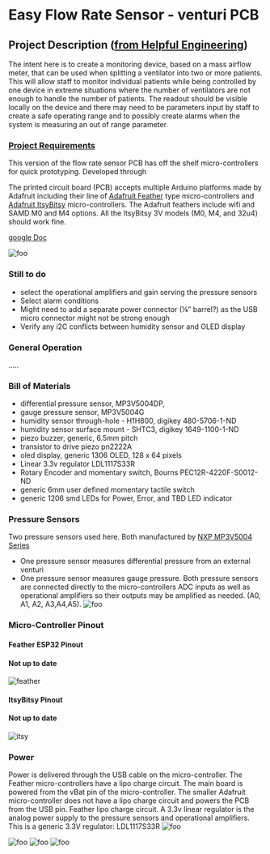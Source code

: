 # Easy Flow Rate Sensor - venturi PCB

## Project Description ([from Helpful Engineering](https://www.helpfulengineering.org/))
The intent here is to create a monitoring device, based on a mass airflow meter, that can be used when splitting a ventilator into two or more patients. This will allow staff to monitor individual patients while being controlled by one device in extreme situations where the number of ventilators are not enough to handle the number of patients. The readout should be visible locally on the device and there may need to be parameters input by staff to create a safe operating range and to possibly create alarms when the system is measuring an out of range parameter.


### [Project Requirements](https://docs.google.com/document/d/17Ps910A2vRwnM4EM6F-71GNG1XNa0PaeImd53F7428c/edit?usp=sharing)

This version of the flow rate sensor PCB has off the shelf micro-controllers for quick prototyping. Developed through

The printed circuit board (PCB) accepts multiple Arduino platforms made by Adafruit including their line of [Adafruit Feather](https://www.adafruit.com/category/777) type micro-controllers and [Adafruit ItsyBitsy](https://www.adafruit.com/category/1008) micro-controllers.   The Adafruit feathers include wifi and SAMD M0 and M4 options. All the ItsyBitsy 3V models (M0, M4, and 32u4) should work fine.

[google Doc](https://docs.google.com/document/d/14zgp7OhsyWClFdLCb04ITVAHAoAawH8Gl29P4oe5PJs/edit?usp=sharing)


![foo](https://github.com/hydronics2/Easy-Flow-Sensor/blob/master/pics/board_connections.PNG)


### Still to do
- select the operational amplifiers and gain serving the pressure sensors
- Select alarm conditions
- Might need to add a separate power connector (⅛” barrel?)  as the USB micro connector might not be strong enough
- Verify any i2C conflicts between humidity sensor and OLED display


### General Operation
.....

### Bill of Materials
- differential pressure sensor, MP3V5004DP,
- gauge pressure sensor, MP3V5004G
- humidity sensor through-hole - H1H800, digikey 480-5706-1-ND
- humidity sensor surface mount - SHTC3, digikey 1649-1100-1-ND
- piezo buzzer, generic, 6.5mm pitch
- transistor to drive piezo pn2222A
- oled display, generic 1306 OLED, 128 x 64 pixels
- Linear 3.3v regulator LDL1117S33R
- Rotary Encoder and momentary switch, Bourns PEC12R-4220F-S0012-ND
- generic 6mm user defined momentary tactile switch
- generic 1206 smd LEDs for Power, Error, and TBD LED indicator

### Pressure Sensors
Two pressure sensors used here. Both manufactured by [NXP MP3V5004 Series](https://www.nxp.com/docs/en/data-sheet/MP3V5004G.pdf)
- One pressure sensor measures differential pressure from an external venturi
- One pressure sensor measures gauge pressure.
Both pressure sensors are connected directly to the micro-controllers ADC inputs as well as operational amplifiers so their outputs may be amplified as needed. (A0, A1, A2, A3,A4,A5).
![foo](https://github.com/hydronics2/Easy-Flow-Sensor/blob/master/pics/analog_amplifiers.PNG)


### Micro-Controller Pinout
#### Feather ESP32 Pinout
#### Not up to date
![feather](https://github.com/hydronics2/Easy-Flow-Sensor/blob/master/pics/feather.PNG)
#### ItsyBitsy Pinout
#### Not up to date
![itsy](https://github.com/hydronics2/Easy-Flow-Sensor/blob/master/pics/itsy.PNG)


### Power
Power is delivered through the USB cable on the micro-controller. The Feather micro-controllers have a lipo charge circuit.  The main board is powered from the vBat pin of the micro-controller. The smaller Adafruit micro-controller does not have a lipo charge circuit and powers the PCB from the USB pin.
Feather lipo charge circuit. A 3.3v linear regulator is the analog power supply to the pressure sensors and operational amplifiers. This is a generic 3.3V regulator: LDL1117S33R
![foo](https://github.com/hydronics2/Easy-Flow-Sensor/blob/master/pics/feather_power.PNG)

![foo](https://github.com/hydronics2/Easy-Flow-Sensor/blob/master/pics/schematic.PNG)
![foo](https://github.com/hydronics2/Easy-Flow-Sensor/blob/master/pics/front_pcb.PNG)
![foo](https://github.com/hydronics2/Easy-Flow-Sensor/blob/master/pics/back_pcb.PNG)

